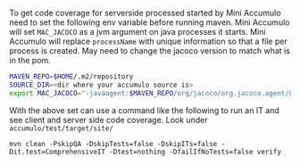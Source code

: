 
To get code coverage for serverside processed started by Mini Accumulo need to
set the following env variable before running maven.  Mini Accumulo will set
`MAC_JACOCO` as a jvm argument on java processes it starts.  Mini Accumulo will
replace `processName` with unique information so that a file per process is
created.  May need to change the jacoco version to match what is in the pom.

```bash
MAVEN_REPO=$HOME/.m2/repository
SOURCE_DIR=<dir where your accumulo source is>
export MAC_JACOCO="-javaagent:$MAVEN_REPO/org/jacoco/org.jacoco.agent/0.8.12/org.jacoco.agent-0.8.12-runtime.jar=destfile=$SOURCE_DIR/accumulo/test/target/jacoco-processName.exec"
```

With the above set can use a command like the following to run an IT and see
client and server side code coverage.  Look under `accumulo/test/target/site/`

```baash
mvn clean -PskipQA -DskipTests=false -DskipITs=false -Dit.test=ComprehensiveIT -Dtest=nothing -DfailIfNoTests=false verify
```

